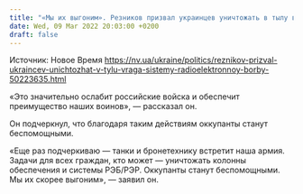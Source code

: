 ```yaml
---
title: "«Мы их выгоним». Резников призвал украинцев уничтожать в тылу врага системы радиоэлектронной борьбы"
date: Wed, 09 Mar 2022 20:03:00 +0200
draft: false
---
```

Источник: Новое Время https://nv.ua/ukraine/politics/reznikov-prizval-ukraincev-unichtozhat-v-tylu-vraga-sistemy-radioelektronnoy-borby-50223635.html


 «Это значительно ослабит российские войска и обеспечит преимущество наших воинов», — рассказал он.

Он подчеркнул, что благодаря таким действиям оккупанты станут беспомощными.

«Еще раз подчеркиваю — танки и бронетехнику встретит наша армия. Задачи для всех граждан, кто может — уничтожать колонны обеспечения и системы РЭБ/РЭР. Оккупанты станут беспомощными. Мы их скорее выгоним», — заявил он.
